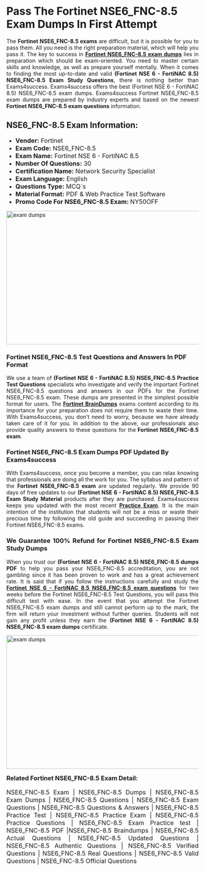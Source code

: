 <h1><strong><strong>Pass The Fortinet NSE6_FNC-8.5 Exam Dumps In First Attempt</strong></strong></h1> <p style="text-align:justify">The <strong>Fortinet NSE6_FNC-8.5 exams</strong> are difficult, but it is possible for you to pass them. All you need is the right preparation material, which will help you pass it. The key to success in <a href="https://www.exams4success.com/fortinet/nse6_fnc-8.5-pdf-exam-dumps"><strong>Fortinet NSE6_FNC-8.5 exam dumps</strong></a> lies in preparation which should be exam-oriented. You need to master certain skills and knowledge, as well as prepare yourself mentally. When it comes to finding the most up-to-date and valid <strong>(Fortinet NSE 6 - FortiNAC 8.5) NSE6_FNC-8.5 Exam Study Questions</strong>, there is nothing better than Exams4success. Exams4success offers the best (Fortinet NSE 6 - FortiNAC 8.5) NSE6_FNC-8.5 exam dumps. Exams4success Fortinet NSE6_FNC-8.5 exam dumps are prepared by industry experts and based on the newest <strong>Fortinet NSE6_FNC-8.5 exam questions</strong> information.</p> <h2><strong><strong>NSE6_FNC-8.5 Exam Information:</strong></strong></h2> <ul> <li><span style="font-size:16px"><strong>Vender:</strong> Fortinet</span></li> <li><span style="font-size:16px"><strong>Exam Code:</strong> NSE6_FNC-8.5</span></li> <li><span style="font-size:16px"><strong>Exam Name:</strong> Fortinet NSE 6 - FortiNAC 8.5</span></li> <li><span style="font-size:16px"><strong>Number Of Questions:</strong> 30</span></li> <li><span style="font-size:16px"><strong>Certification Name:</strong> Network Security Specialist</span></li> <li><span style="font-size:16px"><strong>Exam Language:</strong> English</span></li> <li><span style="font-size:16px"><strong>Questions Type:</strong> MCQ`s</span></li> <li><span style="font-size:16px"><strong>Material Format:</strong> PDF & Web Practice Test Software</span></li> <li><span style="font-size:16px"><strong>Promo Code For NSE6_FNC-8.5 Exam: </strong>NY50OFF</span></li> </ul> <p><a href="https://www.exams4success.com/fortinet/nse6_fnc-8.5-pdf-exam-dumps" rel="no-follow"><img alt="exam dumps" src="https://www.certcollections.com/uploads/content/infrist1.png" style="height:350px; width:750px" /></a></p> <h3><strong>Fortinet NSE6_FNC-8.5 Test Questions and Answers In PDF Format</strong></h3> <p style="text-align:justify">We use a team of <strong>(Fortinet NSE 6 - FortiNAC 8.5) NSE6_FNC-8.5 Practice Test Questions</strong> specialists who investigate and verify the important Fortinet NSE6_FNC-8.5 questions and answers in our PDFs for the Fortinet NSE6_FNC-8.5 exam. These dumps are presented in the simplest possible format for users. The <a href="https://www.exams4success.com/fortinet-exam-dumps"><strong>Fortinet BrainDumps</strong></a> exams content according to its importance for your preparation does not require them to waste their time. With Exams4success, you don't need to worry, because we have already taken care of it for you. In addition to the above, our professionals also provide quality answers to these questions for the<strong> Fortinet NSE6_FNC-8.5 exam</strong>.</p> <h3><strong> Fortinet NSE6_FNC-8.5 Exam Dumps PDF Updated By Exams4success</strong></h3> <p style="text-align:justify">With Exams4success, once you become a member, you can relax knowing that professionals are doing all the work for you. The syllabus and pattern of the <strong>Fortinet NSE6_FNC-8.5 exam </strong>are updated regularly. We provide 90 days of free updates to our <strong>(Fortinet NSE 6 - FortiNAC 8.5) NSE6_FNC-8.5 Exam Study Material</strong> products after they are purchased. Exams4success keeps you updated with the most recent <a href="https://www.exams4success.com/"><strong>Practice Exam</strong></a>. It is the main intention of the institution that students will not be a miss or waste their precious time by following the old guide and succeeding in passing their Fortinet NSE6_FNC-8.5 exams.</p> <h3 style="text-align:justify"><strong>We Guarantee 100% Refund for Fortinet NSE6_FNC-8.5 Exam Study Dumps</strong></h3> <p style="text-align:justify">When you trust our <strong>(Fortinet NSE 6 - FortiNAC 8.5) NSE6_FNC-8.5 dumps PDF</strong> to help you pass your NSE6_FNC-8.5 accreditation, you are not gambling since it has been proven to work and has a great achievement rate. It is said that if you follow the instructions carefully and study the <a href="https://www.exams4success.com/fortinet/nse6_fnc-8.5-pdf-exam-dumps"><strong>Fortinet NSE 6 - FortiNAC 8.5 NSE6_FNC-8.5 exam questions</strong></a> for two weeks before the Fortinet NSE6_FNC-8.5 Test Questions, you will pass this difficult test with ease. In the event that you attempt the Fortinet NSE6_FNC-8.5 exam dumps and still cannot perform up to the mark, the firm will return your investment without further queries. Students will not gain any profit unless they earn the <strong>(Fortinet NSE 6 - FortiNAC 8.5) NSE6_FNC-8.5 exam dumps</strong> certificate.</p> <p style="text-align:justify"><a href="https://www.exams4success.com/fortinet/nse6_fnc-8.5-pdf-exam-dumps" rel="no-follow"><img alt="exam dumps" src="https://www.certcollections.com/uploads/content/free_demo1.png" style="height:350px; width:750px" /></a></p> <p style="text-align:justify"><span style="font-size:16px"><strong>Related Fortinet NSE6_FNC-8.5 Exam Detail:</strong></span><br /> <br /> <span style="font-size:16px">NSE6_FNC-8.5 Exam | NSE6_FNC-8.5 Dumps | NSE6_FNC-8.5 Exam Dumps | NSE6_FNC-8.5 Questions | NSE6_FNC-8.5 Exam Questions | NSE6_FNC-8.5 Questions & Answers | NSE6_FNC-8.5 Practice Test | NSE6_FNC-8.5 Practice Exam | NSE6_FNC-8.5 Practice Questions | NSE6_FNC-8.5 Exam Practice test | NSE6_FNC-8.5 PDF |NSE6_FNC-8.5 Braindumps | NSE6_FNC-8.5 Actual Questions | NSE6_FNC-8.5 Updated Questions | NSE6_FNC-8.5 Authentic Questions | NSE6_FNC-8.5 Verified Questions | NSE6_FNC-8.5 Real Questions | NSE6_FNC-8.5 Valid Questions | NSE6_FNC-8.5 Official Questions</span></p>
